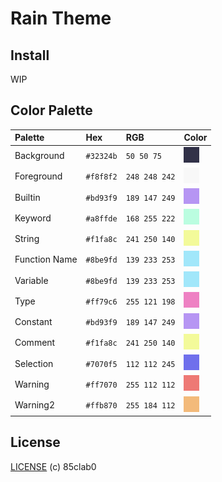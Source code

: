 # Rain Theme

## Install

WIP

## Color Palette

| Palette | Hex | RGB | Color |
|:-|:-|:-|:-|
| Background | `#32324b` | `50 50 75` | <img src="imgs/mainbg.png" alt="drawing" height="25" width="25"/> |
| Foreground | `#f8f8f2` | `248 248 242` | <img src="imgs/mainfg.png" alt="drawing" height="25" width="25"/> |
| Builtin | `#bd93f9` | `189 147 249` | <img src="imgs/builtin.png" alt="drawing" height="25" width="25"/> |
| Keyword | `#a8ffde` | `168 255 222` | <img src="imgs/keyword.png" alt="drawing" height="25" width="25"/> |
| String | `#f1fa8c` | `241 250 140` | <img src="imgs/string.png" alt="drawing" height="25" width="25"/> |
| Function Name | `#8be9fd` | `139 233 253` | <img src="imgs/functionname.png" alt="drawing" height="25" width="25"/> |
| Variable | `#8be9fd` | `139 233 253` | <img src="imgs/functionname.png" alt="drawing" height="25" width="25"/> |
| Type | `#ff79c6` | `255 121 198` | <img src="imgs/type.png" alt="drawing" height="25" width="25"/> |
| Constant | `#bd93f9` | `189 147 249` | <img src="imgs/builtin.png" alt="drawing" height="25" width="25"/> |
| Comment | `#f1fa8c` | `241 250 140` | <img src="imgs/string.png" alt="drawing" height="25" width="25"/> |
| Selection | `#7070f5` | `112 112 245` | <img src="imgs/selection.png" alt="drawing" height="25" width="25"/> |
| Warning | `#ff7070` | `255 112 112` | <img src="imgs/warning.png" alt="drawing" height="25" width="25"/> |
| Warning2 | `#ffb870` | `255 184 112` | <img src="imgs/warning2.png" alt="drawing" height="25" width="25"/> |

## License

[LICENSE](LICENSE) (c) 85clab0
